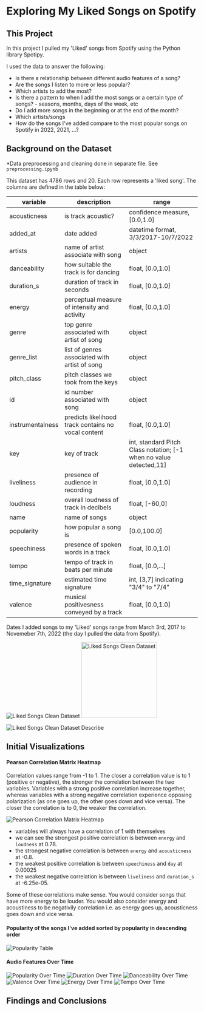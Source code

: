 # Exploring My Liked Songs on Spotify

## This Project

In this project I pulled my 'Liked' songs from Spotify using the Python library Spotipy. 

I used the data to answer the following:
- Is there a relationship between different audio features of a song?
- Are the songs I listen to more or less popular?
- Which artists to add the most?
- Is there a pattern to when I add the most songs or a certain type of songs? - seasons, months, days of the week, etc
- Do I add more songs in the beginning or at the end of the month?
- Which artists/songs 
- How do the songs I've added compare to the most popular songs on Spotify in 2022, 2021, ...?

## Background on the Dataset

*Data preprocessing and cleaning done in separate file. See `preprocessing.ipynb`

This dataset has 4786 rows and 20. Each row represents a 'liked song'. The columns are defined in the table below:   

| variable | description | range |  
| --- | --- | --- |
| acousticness | is track acoustic? | confidence measure, [0.0,1.0] |
| added_at | date added | datetime format, 3/3/2017-10/7/2022|   
| artists | name of artist associate with song | object |   
| danceability | how suitable the track is for dancing | float, [0.0,1.0] |
| duration_s | duration of track in seconds | float, [0.0,1.0] |
| energy | perceptual measure of intensity and activity | float, [0.0,1.0] |
| genre | top genre associated with artist of song | object |
| genre_list | list of genres associated with artist of song | object |
| pitch_class | pitch classes we took from the keys | object |
| id | id number associated with song | object |
| instrumentalness | predicts likelihood track contains no vocal content | float, [0.0,1.0] |
| key | key of track | int, standard Pitch Class notation; [-1 when no value detected,11] |
| liveliness | presence of audience in recording | float, [0.0,1.0] |
| loudness | overall loudness of track in decibels | float, [-60,0] |
| name | name of songs | object |
| popularity | how popular a song is | [0.0,100.0] |
| speechiness | presence of spoken words in a track | float, [0.0,1.0] |
| tempo | tempo of track in beats per minute | float, [0.0,...] |
| time_signature | estimated time signature | int, [3,7] indicating "3/4" to "7/4"|
| valence | musical positivesness conveyed by a track | float, [0.0,1.0] |  

Dates I added songs to my 'Liked' songs range from March 3rd, 2017 to Novemeber 7th, 2022 (the day I pulled the data from Spotify).  

![Liked Songs Clean Dataset](/images/liked_songs_clean.png)
<img src="/images/liked_songs_clean.png" alt="Liked Songs Clean Dataset" width="200"/>


![Liked Songs Clean Dataset Describe](/images/liked_songs_clean_describe.png)

## Initial Visualizations

#### Pearson Correlation Matrix Heatmap

Correlation values range from -1 to 1. The closer a correlation value is to 1 (positive or negative), the stronger the correlation between the two variables. Variables with a strong positive correlation increase together, whereas variables with a strong negative correlation experience opposing polarization (as one goes up, the other goes down and vice versa). The closer the correlation is to 0, the weaker the correlation. 

![Pearson Correlation Matrix Heatmap](/images/heatmap.png)

- variables will always have a correlation of 1 with themselves
- we can see the strongest positive correlation is between `energy` and `loudness` at 0.78. 
- the strongest negative correlation is between `energy` and `acousticness` at -0.8.
- the weakest positive correlation is between `speechiness` and `day` at 0.00025
- the weakest negative correlation is between `liveliness` and `duration_s` at -6.25e-05.

Some of these correlations make sense. You would consider songs that have more energy to be louder. You would also consider energy and acoustiness to be negativily correlation i.e. as energy goes up, acousticness goes down and vice versa.

#### Popularity of the songs I've added sorted by popularity in descending order 

![Popularity Table](/images/popularity.png)

#### Audio Features Over Time

![Popularity Over Time](/images/popularity_time.png)
![Duration Over Time](/images/duration_time.png)
![Danceability Over Time](/images/danceability_time.png)
![Valence Over Time](/images/valence_time.png)
![Energy Over Time](/images/energy_time.png)
![Tempo Over Time](/images/tempo_time.png)

## Findings and Conclusions
